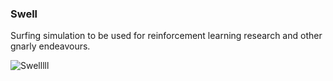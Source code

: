 ### Swell

Surfing simulation to be used for reinforcement learning research and other gnarly endeavours.

![Swelllll](https://lh3.googleusercontent.com/proxy/FlKVWayPK8kAmfN2-GCrojBDaBvpSFXB3NtRBoXUsaiPD850EMDSi6qtVSi_ZLPvlkqzPYxVXzY4q-ktttM9cLm6EYRrsu4)
